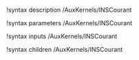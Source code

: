 !syntax description /AuxKernels/INSCourant

!syntax parameters /AuxKernels/INSCourant

!syntax inputs /AuxKernels/INSCourant

!syntax children /AuxKernels/INSCourant
